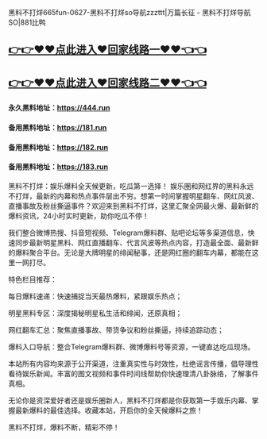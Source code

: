 黑料不打烊665fun-0627-黑料不打烊so导航zzzttt|万篇长征 - 黑料不打烊导航SO|881比鸭

## [👉👉♥♥点此进入♥回家线路一♥♥👈👈](https://unpkg.com/182run/index.html)
## [👉👉♥♥点此进入♥回家线路二♥♥👈👈](https://unpkg.com/182-1run/index.html)

#### 永久黑料地址：https://444.run
#### 备用黑料地址：https://181.run
#### 备用黑料地址：https://182.run
#### 备用黑料地址：https://183.run

黑料不打烊：娱乐爆料全天候更新，吃瓜第一选择！
娱乐圈和网红界的黑料永远不打烊，最新的内幕和热点事件层出不穷。想第一时间掌握明星翻车、网红风波、直播事故及粉丝撕逼事件？欢迎来到黑料不打烊，这里汇聚全网最火爆、最新鲜的爆料资讯，24小时实时更新，助你吃瓜不停！

我们整合微博热搜、抖音短视频、Telegram爆料群、贴吧论坛等多渠道信息，快速同步最新明星黑料、网红直播翻车、代言风波等热点内容，打造最全面、最新鲜的爆料聚合平台。无论是大牌明星的绯闻秘事，还是网红圈的翻车内幕，都能在这里一网打尽。

特色栏目推荐：

每日爆料速递：快速捕捉当天最热爆料，紧跟娱乐热点；

明星黑料专区：深度揭秘明星私生活和绯闻，还原真相；

网红翻车汇总：聚焦直播事故、带货争议和粉丝撕逼，持续追踪动态；

爆料入口导航：整合Telegram爆料群、微博爆料号等资源，一键直达吃瓜现场。

本站所有内容均来源于公开渠道，注重真实性与时效性，杜绝谣言传播，倡导理性看待娱乐新闻。丰富的图文视频和事件时间线帮助你快速理清八卦脉络，了解事件真相。

无论你是资深爱好者还是娱乐圈新人，黑料不打烊都是你获取第一手娱乐内幕、掌握最新爆料的最佳选择。收藏本站，开启你的全天候爆料之旅！

黑料不打烊，爆料不断，精彩不停！
